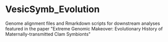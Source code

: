 # VesicSymb_Evolution

Genome alignment files and Rmarkdown scripts for downstream analyses featured in the paper "Extreme Genomic Makeover: Evolutionary History of Maternally-transmitted Clam Symbionts"
